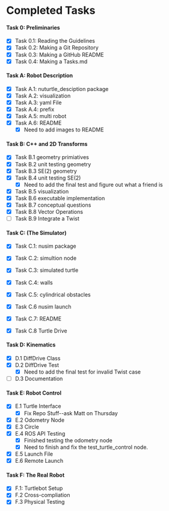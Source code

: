 # Completed Tasks
#### Task 0: Preliminaries
- [x] Task 0.1: Reading the Guidelines
- [x] Task 0.2: Making a Git Repository
- [x] Task 0.3: Making a GitHub README
- [x] Task 0.4: Making a Tasks.md
#### Task A: Robot Description
- [x] Task A.1: nuturtle_desciption package
- [x] Task A.2: visualization
- [x] Task A.3: yaml File 
- [x] Task A.4: prefix
- [x] Task A.5: multi robot
- [x] Task A.6: README
     - [x] Need to add images to README
#### Task B: C++ and 2D Transforms
- [x] Task B.1 geometry primiatives
- [x] Task B.2 unit testing geometry 
- [x] Task B.3 SE(2) geometry 
- [x] Task B.4 unit testing SE(2)
     - [x] Need to add the final test and figure out what a friend is 
- [x] Task B.5 visualization
- [x] Task B.6 executable implementation 
- [x] Task B.7 conceptual questions
- [x] Task B.8 Vector Operations
- [ ] Task B.9 Integrate a Twist 

#### Task C: (The Simulator)
- [x] Task C.1: nusim package
- [x] Task C.2: simultion node
- [x] Task C.3: simulated turtle 
- [x] Task C.4: walls
- [x] Task C.5: cylindrical obstacles
- [x] Task C.6 nusim launch
- [x] Task C.7: README
- [x] Task C.8 Turtle Drive


 #### Task D: Kinematics
 - [x] D.1 DiffDrive Class 
 - [x] D.2 DiffDrive Test
     - [x] Need to add the final test for invalid Twist case
 - [ ] D.3 Documentation

 #### Task E: Robot Control
 - [x] E.1 Turtle Interface 
     - [x] Fix Repo Stuff--ask Matt on Thursday
 - [x] E.2 Odometry Node 
 - [x] E.3 Circle
 - [x] E.4 ROS API Testing 
    -[x] Finished testing the odometry node
    -[x] Need to finish and fix the test_turtle_control node.
 - [x] E.5 Launch File
 - [x] E.6 Remote Launch 

 #### Task F: The Real Robot 
 - [x] F.1: Turtlebot Setup 
 - [x] F.2 Cross-compliation 
 - [x] F.3 Physical Testing   